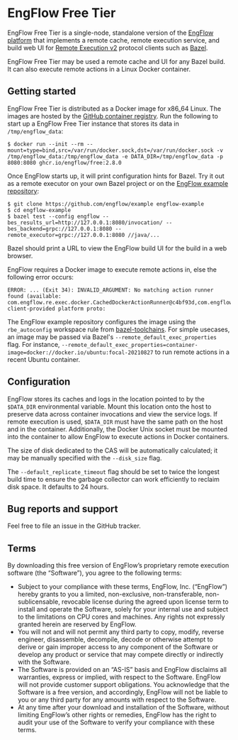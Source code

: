 # EngFlow Free Tier

EngFlow Free Tier is a single-node, standalone version of the [EngFlow
platform](https://www.engflow.com) that implements a remote cache, remote
execution service, and build web UI for [Remote Execution
v2](https://github.com/bazelbuild/remote-apis/blob/main/build/bazel/remote/execution/v2/remote_execution.proto)
protocol clients such as [Bazel](https://bazel.build).

EngFlow Free Tier may be used a remote cache and UI for any Bazel build. It can
also execute remote actions in a Linux Docker container.

## Getting started

EngFlow Free Tier is distributed as a Docker image for x86_64 Linux. The images
are hosted by the [GitHub container
registry](https://github.com/EngFlow/free/pkgs/container/free). Run the
following to start up a EngFlow Free Tier instance that stores its data in
`/tmp/engflow_data`:

    $ docker run --init --rm --mount=type=bind,src=/var/run/docker.sock,dst=/var/run/docker.sock -v /tmp/engflow_data:/tmp/engflow_data -e DATA_DIR=/tmp/engflow_data -p 8080:8080 ghcr.io/engflow/free:2.8.0

Once EngFlow starts up, it will print configuration hints for Bazel.  Try it out
as a remote executor on your own Bazel project or on the [EngFlow example
repository](https://github.com/engflow/example):

    $ git clone https://github.com/engflow/example engflow-example
    $ cd engflow-example
    $ bazel test --config engflow --bes_results_url=http://127.0.0.1:8080/invocation/ --bes_backend=grpc://127.0.0.1:8080 --remote_executor=grpc://127.0.0.1:8080 //java/...

Bazel should print a URL to view the EngFlow build UI for the build in a web
browser.

EngFlow requires a Docker image to execute remote actions in, else the following error occurs:
```
ERROR: ... (Exit 34): INVALID_ARGUMENT: No matching action runner found (available: com.engflow.re.exec.docker.CachedDockerActionRunner@c4bf93d,com.engflow.re.exec.docker.DockerActionRunner@28c06c4), client-provided platform proto:
```
The EngFlow
example repository configures the image using the `rbe_autoconfig` workspace
rule from
[bazel-toolchains](https://github.com/bazelbuild/bazel-toolchains). For simple
usecases, an image may be passed via Bazel's `--remote_default_exec_properties`
flag. For instance,
`--remote_default_exec_properties=container-image=docker://docker.io/ubuntu:focal-20210827`
to run remote actions in a recent Ubuntu container.

## Configuration

EngFlow stores its caches and logs in the location pointed to by the `$DATA_DIR`
environmental variable. Mount this location onto the host to preserve data
across container invocations and view the service logs. If remote execution is
used, `$DATA_DIR` must have the same path on the host and in the
container. Additionally, the Docker Unix socket must be mounted into the
container to allow EngFlow to execute actions in Docker containers.

The size of disk dedicated to the CAS will be automatically calculated; it may
be manually specified with the `--disk_size` flag.

The `--default_replicate_timeout` flag should be set to twice the longest build
time to ensure the garbage collector can work efficiently to reclaim disk
space. It defaults to 24 hours.

## Bug reports and support

Feel free to file an issue in the GitHub tracker.

## Terms

By downloading this free version of EngFlow’s proprietary remote execution
software (the “Software”), you agree to the following terms:

- Subject to your compliance with these terms, EngFlow, Inc. (“EngFlow”) hereby grants to you a limited,
non-exclusive, non-transferable, non-sublicensable, revocable license during the
agreed upon license term to install and operate the Software, solely for your
internal use and subject to the limitations on CPU cores and machines. Any
rights not expressly granted herein are reserved by EngFlow.
- You will not and will not permit any third party to copy, modify, reverse engineer, disassemble, decompile,
decode or otherwise attempt to derive or gain improper access to any component
of the Software or develop any product or service that may compete directly or
indirectly with the Software.
- The Software is provided on an “AS-IS” basis and EngFlow disclaims all warranties, express or implied,
with respect to the Software. EngFlow will not provide customer support
obligations. You acknowledge that the Software is a free version, and
accordingly, EngFlow will not be liable to you or any third party for any
amounts with respect to the Software.
- At any time after your download and installation of the Software, without limiting EngFlow’s other rights
or remedies, EngFlow has the right to audit your use of the Software to verify
your compliance with these terms.
